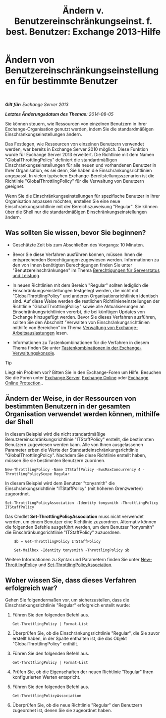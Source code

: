 ﻿---
title: 'Ändern v. Benutzereinschränkungseinst. f. best. Benutzer: Exchange 2013-Hilfe'
TOCTitle: Ändern von Benutzereinschränkungseinstellungen für bestimmte Benutzer
ms:assetid: c5f834d6-189d-485e-9800-5e0066815ecf
ms:mtpsurl: https://technet.microsoft.com/de-de/library/JJ863577(v=EXCHG.150)
ms:contentKeyID: 50554904
ms.date: 04/24/2018
mtps_version: v=EXCHG.150
ms.translationtype: HT
---

# Ändern von Benutzereinschränkungseinstellungen für bestimmte Benutzer

 

_**Gilt für:** Exchange Server 2013_

_**Letztes Änderungsdatum des Themas:** 2014-08-05_

Sie können steuern, wie Ressourcen von einzelnen Benutzern in Ihrer Exchange-Organisation genutzt werden, indem Sie die standardmäßigen Einschränkungseinstellungen ändern.

Das Festlegen, wie Ressourcen von einzelnen Benutzern verwendet werden, war bereits in Exchange Server 2010 möglich. Diese Funktion wurde für Exchange Server 2013 erweitert. Die Richtlinie mit dem Namen "GlobalThrottlingPolicy" definiert die standardmäßigen Einschränkungseinstellungen für alle neuen und vorhandenen Benutzer in Ihrer Organisation, es sei denn, Sie haben die Einschränkungsrichtlinien angepasst. In vielen typischen Exchange-Bereitstellungsszenarien ist die Richtlinie "GlobalThrottlingPolicy" für die Verwaltung von Benutzern geeignet.

Wenn Sie die Einschränkungseinstellungen für spezifische Benutzer in Ihrer Organisation anpassen möchten, erstellen Sie eine neue Einschränkungsrichtlinie mit der Bereichszuweisung "Regular". Sie können über die Shell nur die standardmäßigen Einschränkungseinstellungen ändern.

## Was sollten Sie wissen, bevor Sie beginnen?

  - Geschätzte Zeit bis zum Abschließen des Vorgangs: 10 Minuten.

  - Bevor Sie diese Verfahren ausführen können, müssen Ihnen die entsprechenden Berechtigungen zugewiesen werden. Informationen zu den von Ihnen benötigten Berechtigungen finden Sie unter "Benutzereinschränkungen" im Thema [Berechtigungen für Serverstatus und Leistung](server-health-and-performance-permissions-exchange-2013-help.md).

  - In neuen Richtlinien mit dem Bereich "Regular" sollten lediglich die Einschränkungseinstellungen festgelegt werden, die nicht mit "GlobalThrottlingPolicy" und anderen Organisationsrichtlinien identisch sind. Auf diese Weise werden die restlichen Richtlinieneinstellungen der Richtlinie "GlobalThrottlingPolicy" sowie alle Aktualisierungen an Einschränkungsrichtlinien vererbt, die bei künftigen Updates von Exchange hinzugefügt werden. Bevor Sie dieses Verfahren ausführen, sollten Sie den Abschnitt "Verwalten von Einschränkungsrichtlinien mithilfe von Bereichen" im Thema [Verwaltung von Exchange-Arbeitsauslastungen](exchange-workload-management-exchange-2013-help.md) lesen.

  - Informationen zu Tastenkombinationen für die Verfahren in diesem Thema finden Sie unter [Tastenkombinationen in der Exchange-Verwaltungskonsole](keyboard-shortcuts-in-the-exchange-admin-center-exchange-online-protection-help.md).


> [!TIP]
> Liegt ein Problem vor? Bitten Sie in den Exchange-Foren um Hilfe. Besuchen Sie die Foren unter <A href="https://go.microsoft.com/fwlink/p/?linkid=60612">Exchange Server</A>, <A href="https://go.microsoft.com/fwlink/p/?linkid=267542">Exchange Online</A> oder <A href="https://go.microsoft.com/fwlink/p/?linkid=285351">Exchange Online Protection</A>..



## Ändern der Weise, in der Ressourcen von bestimmten Benutzern in der gesamten Organisation verwendet werden können, mithilfe der Shell

In diesem Beispiel wird die nicht standardmäßige Benutzereinschränkungsrichtlinie "ITStaffPolicy" erstellt, die bestimmten Benutzern zugewiesen werden kann. Alle von Ihnen ausgelassenen Parameter erben die Werte der Standardeinschränkungsrichtlinie "GlobalThrottlingPolicy". Nachdem Sie diese Richtlinie erstellt haben, müssen Sie sie bestimmten Benutzern zuordnen.

    New-ThrottlingPolicy -Name ITStaffPolicy -EwsMaxConcurrency 4 -ThrottlingPolicyScope Regular

In diesem Beispiel wird dem Benutzer "tonysmith" die Einschränkungsrichtlinie "ITStaffPolicy" (mit höheren Grenzwerten) zugeordnet.

    Set-ThrottlingPolicyAssociation -Identity tonysmith -ThrottlingPolicy ITStaffPolicy

Das Cmdlet **Set-ThrottlingPolicyAssociation** muss nicht verwendet werden, um einem Benutzer eine Richtlinie zuzuordnen. Alternativ können die folgenden Befehle ausgeführt werden, um dem Benutzer "tonysmith" die Einschränkungsrichtlinie "ITStaffPolicy" zuzuordnen.

```
    $b = Get-ThrottlingPolicy ITStaffPolicy
```

```
    Set-Mailbox -Identity tonysmith -ThrottlingPolicy $b
```

Weitere Informationen zu Syntax und Parametern finden Sie unter [New-ThrottlingPolicy](https://technet.microsoft.com/de-de/library/dd351045\(v=exchg.150\)) und [Set-ThrottlingPolicyAssociation](https://technet.microsoft.com/de-de/library/ff459231\(v=exchg.150\)).

## Woher wissen Sie, dass dieses Verfahren erfolgreich war?

Gehen Sie folgendermaßen vor, um sicherzustellen, dass die Einschränkungsrichtlinie "Regular" erfolgreich erstellt wurde:

1.  Führen Sie den folgenden Befehl aus.
    
        Get-ThrottlingPolicy | Format-List

2.  Überprüfen Sie, ob die Einschränkungsrichtlinie "Regular", die Sie zuvor erstellt haben, in der Spalte enthalten ist, die das Objekt "GlobalThrottlingPolicy" enthält.

3.  Führen Sie den folgenden Befehl aus.
    
        Get-ThrottlingPolicy | Format-List

4.  Prüfen Sie, ob die Eigenschaften der neuen Richtlinie "Regular" Ihren konfigurierten Werten entspricht.

5.  Führen Sie den folgenden Befehl aus.
    
        Get-ThrottlingPolicyAssociation

6.  Überprüfen Sie, ob die neue Richtlinie "Regular" den Benutzern zugeordnet ist, denen Sie sie zugeordnet haben.

